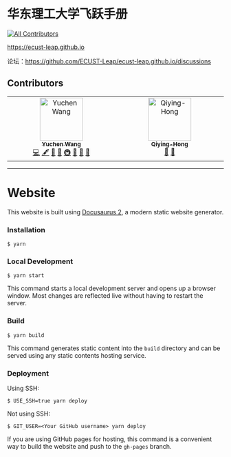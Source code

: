 # 华东理工大学飞跃手册
<!-- ALL-CONTRIBUTORS-BADGE:START - Do not remove or modify this section -->
[![All Contributors](https://img.shields.io/badge/all_contributors-2-orange.svg?style=flat-square)](#contributors-)
<!-- ALL-CONTRIBUTORS-BADGE:END -->

https://ecust-leap.github.io

论坛：https://github.com/ECUST-Leap/ecust-leap.github.io/discussions

## Contributors

<!-- ALL-CONTRIBUTORS-LIST:START - Do not remove or modify this section -->
<!-- prettier-ignore-start -->
<!-- markdownlint-disable -->
<table>
  <tbody>
    <tr>
      <td align="center" valign="top" width="14.28%"><a href="https://github.com/Yuchen-Wang-SH"><img src="https://avatars.githubusercontent.com/u/17931662?v=4?s=100" width="100px;" alt="Yuchen Wang"/><br /><sub><b>Yuchen Wang</b></sub></a><br /><a href="https://github.com/ECUST-Leap/ecust-leap.github.io/commits?author=Yuchen-Wang-SH" title="Code">💻</a> <a href="#content-Yuchen-Wang-SH" title="Content">🖋</a> <a href="https://github.com/ECUST-Leap/ecust-leap.github.io/commits?author=Yuchen-Wang-SH" title="Documentation">📖</a> <a href="#ideas-Yuchen-Wang-SH" title="Ideas, Planning, & Feedback">🤔</a> <a href="#infra-Yuchen-Wang-SH" title="Infrastructure (Hosting, Build-Tools, etc)">🚇</a> <a href="#maintenance-Yuchen-Wang-SH" title="Maintenance">🚧</a> <a href="#projectManagement-Yuchen-Wang-SH" title="Project Management">📆</a> <a href="#tool-Yuchen-Wang-SH" title="Tools">🔧</a></td>
      <td align="center" valign="top" width="14.28%"><a href="https://github.com/Qiying-Hong"><img src="https://avatars.githubusercontent.com/u/113129569?v=4?s=100" width="100px;" alt="Qiying-Hong"/><br /><sub><b>Qiying-Hong</b></sub></a><br /><a href="https://github.com/ECUST-Leap/ecust-leap.github.io/commits?author=Qiying-Hong" title="Documentation">📖</a> <a href="#maintenance-Qiying-Hong" title="Maintenance">🚧</a></td>
    </tr>
  </tbody>
</table>

<!-- markdownlint-restore -->
<!-- prettier-ignore-end -->

<!-- ALL-CONTRIBUTORS-LIST:END -->

<!-- ALL-CONTRIBUTORS-LIST:START - Do not remove or modify this section -->
<!-- prettier-ignore-start -->
<!-- markdownlint-disable -->

<!-- markdownlint-restore -->
<!-- prettier-ignore-end -->

<!-- ALL-CONTRIBUTORS-LIST:END -->

---

# Website

This website is built using [Docusaurus 2](https://docusaurus.io/), a modern static website generator.

### Installation

```
$ yarn
```

### Local Development

```
$ yarn start
```

This command starts a local development server and opens up a browser window. Most changes are reflected live without having to restart the server.

### Build

```
$ yarn build
```

This command generates static content into the `build` directory and can be served using any static contents hosting service.

### Deployment

Using SSH:

```
$ USE_SSH=true yarn deploy
```

Not using SSH:

```
$ GIT_USER=<Your GitHub username> yarn deploy
```

If you are using GitHub pages for hosting, this command is a convenient way to build the website and push to the `gh-pages` branch.

